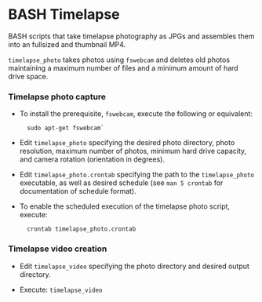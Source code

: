 # BASH Timelapse

BASH scripts that take timelapse photography as JPGs and assembles them into an fullsized and thumbnail MP4.

`timelapse_photo` takes photos using `fswebcam` and deletes old photos maintaining a maximum number of files and a minimum amount of hard drive space.

### Timelapse photo capture

- To install the prerequisite, `fswebcam`, execute the following or equivalent:
	
		sudo apt-get fswebcam`

- Edit `timelapse_photo` specifying the desired photo directory, photo resolution, maximum number of photos, minimum hard drive capacity, and camera rotation (orientation in degrees).

- Edit `timelapse_photo.crontab` specifying the path to the `timelapse_photo` executable, as well as desired schedule (see `man 5 crontab` for documentation of schedule format).

- To enable the scheduled execution of the timelapse photo script, execute:

		crontab timelapse_photo.crontab
		
### Timelapse video creation

- Edit `timelapse_video` specifying the photo directory and desired output directory.

- Execute: `timelapse_video`